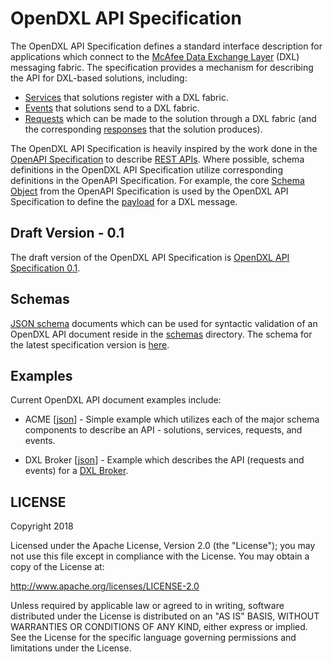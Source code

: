 # OpenDXL API Specification

The OpenDXL API Specification defines a standard interface description for
applications which connect to the
[McAfee Data Exchange Layer](http://www.mcafee.com/us/solutions/data-exchange-layer.aspx)
(DXL) messaging fabric. The specification provides a mechanism for describing the
API for DXL-based solutions, including:

* [Services](https://opendxl.github.io/opendxl-client-python/pydoc/dxlclient.service.html)
  that solutions register with a DXL fabric.
* [Events](https://opendxl.github.io/opendxl-client-python/pydoc/dxlclient.message.html#dxlclient.message.Event)
  that solutions send to a DXL fabric.
* [Requests](https://opendxl.github.io/opendxl-client-python/pydoc/dxlclient.message.html#dxlclient.message.Request)
  which can be made to the solution through a DXL fabric (and the
  corresponding [responses](https://opendxl.github.io/opendxl-client-python/pydoc/dxlclient.message.html#dxlclient.message.Response)
  that the solution produces).

The OpenDXL API Specification is heavily inspired by the work done in the
[OpenAPI Specification](https://github.com/OAI/OpenAPI-Specification) to
describe
[REST APIs](https://en.wikipedia.org/wiki/Representational_state_transfer).
Where possible, schema definitions in the OpenDXL API Specification
utilize corresponding definitions in the OpenAPI Specification. For example,
the core
[Schema Object](https://github.com/OAI/OpenAPI-Specification/blob/master/versions/2.0.md#schema-object)
from the OpenAPI Specification is used by the OpenDXL API Specification to
define the
[payload](https://opendxl.github.io/opendxl-client-python/pydoc/dxlclient.message.html#dxlclient.message.Message.payload)
for a DXL message.

## Draft Version - 0.1

The draft version of the OpenDXL API Specification is
[OpenDXL API Specification 0.1](versions/0.1.md).

## Schemas

[JSON schema](https://json-schema.org) documents which can be used for
syntactic validation of an OpenDXL API document reside in the
[schemas](schemas) directory. The schema for the latest specification version
is [here](schemas/v0.1/schema.json).

## Examples

Current OpenDXL API document examples include:

* ACME [[json](examples/v0.1/json/acme.json)] - Simple example which
  utilizes each of the major schema components to describe an API - solutions,
  services, requests, and events.

* DXL Broker [[json](examples/v0.1/json/dxlbroker.json)] - Example which
  describes the API (requests and events) for a
  [DXL Broker](https://github.com/opendxl/opendxl-broker).

## LICENSE

Copyright 2018

Licensed under the Apache License, Version 2.0 (the "License"); you may not use
this file except in compliance with the License. You may obtain a copy of the
License at:

http://www.apache.org/licenses/LICENSE-2.0

Unless required by applicable law or agreed to in writing, software distributed
under the License is distributed on an "AS IS" BASIS, WITHOUT WARRANTIES OR
CONDITIONS OF ANY KIND, either express or implied. See the License for the
specific language governing permissions and limitations under the License.
